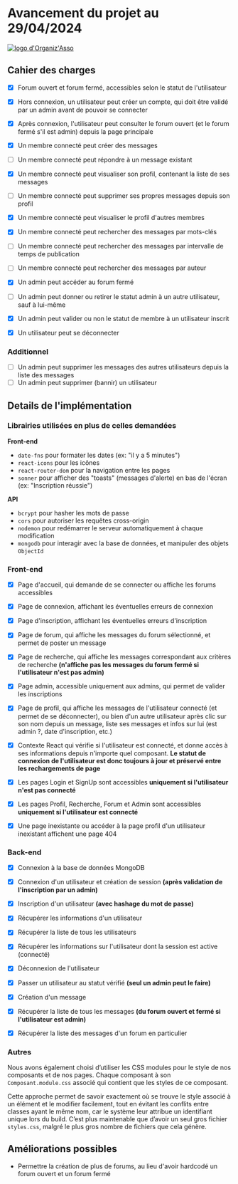 # Avancement du projet au 29/04/2024

[![logo d'Organiz'Asso](https://i.postimg.cc/qBCk5yGJ/logo.png)](https://postimg.cc/WtTLDDKC)

## Cahier des charges

- [x] Forum ouvert et forum fermé, accessibles selon le statut de l'utilisateur
- [x] Hors connexion, un utilisateur peut créer un compte, qui doit être validé par un admin avant de pouvoir se connecter
- [x] Après connexion, l'utilisateur peut consulter le forum ouvert (et le forum fermé s'il est admin) depuis la page principale

- [x] Un membre connecté peut créer des messages
- [ ] Un membre connecté peut répondre à un message existant
- [x] Un membre connecté peut visualiser son profil, contenant la liste de ses messages
- [ ] Un membre connecté peut supprimer ses propres messages depuis son profil
- [x] Un membre connecté peut visualiser le profil d'autres membres
- [x] Un membre connecté peut rechercher des messages par mots-clés
- [ ] Un membre connecté peut rechercher des messages par intervalle de temps de publication
- [ ] Un membre connecté peut rechercher des messages par auteur

- [x] Un admin peut accéder au forum fermé
- [ ] Un admin peut donner ou retirer le statut admin à un autre utilisateur, sauf à lui-même
- [x] Un admin peut valider ou non le statut de membre à un utilisateur inscrit

- [x] Un utilisateur peut se déconnecter

### Additionnel

- [ ] Un admin peut supprimer les messages des autres utilisateurs depuis la liste des messages
- [ ] Un admin peut supprimer (bannir) un utilisateur

## Details de l'implémentation

### Librairies utilisées en plus de celles demandées

**Front-end**

- `date-fns` pour formater les dates (ex: "il y a 5 minutes")
- `react-icons` pour les icônes
- `react-router-dom` pour la navigation entre les pages
- `sonner` pour afficher des "toasts" (messages d'alerte) en bas de l'écran (ex: "Inscription réussie")

**API**

- `bcrypt` pour hasher les mots de passe
- `cors` pour autoriser les requêtes cross-origin
- `nodemon` pour redémarrer le serveur automatiquement à chaque modification
- `mongodb` pour interagir avec la base de données, et manipuler des objets `ObjectId`

### Front-end

- [x] Page d'accueil, qui demande de se connecter ou affiche les forums accessibles
- [x] Page de connexion, affichant les éventuelles erreurs de connexion
- [x] Page d'inscription, affichant les éventuelles erreurs d'inscription
- [x] Page de forum, qui affiche les messages du forum sélectionné, et permet de poster un message
- [x] Page de recherche, qui affiche les messages correspondant aux critères de recherche **(n'affiche pas les messages du forum fermé si l'utilisateur n'est pas admin)**
- [x] Page admin, accessible uniquement aux admins, qui permet de valider les inscriptions
- [x] Page de profil, qui affiche les messages de l'utilisateur connecté (et permet de se déconnecter), ou bien d'un autre utilisateur après clic sur son nom depuis un message, liste ses messages et infos sur lui (est admin ?, date d'inscription, etc.)

- [x] Contexte React qui vérifie si l'utilisateur est connecté, et donne accès à ses informations depuis n'importe quel composant. **Le statut de connexion de l'utilisateur est donc toujours à jour et préservé entre les rechargements de page**

- [x] Les pages Login et SignUp sont accessibles **uniquement si l'utilisateur n'est pas connecté**
- [x] Les pages Profil, Recherche, Forum et Admin sont accessibles **uniquement si l'utilisateur est connecté**
- [x] Une page inexistante ou accéder à la page profil d'un utilisateur inexistant affichent une page 404

### Back-end

- [x] Connexion à la base de données MongoDB
- [x] Connexion d'un utilisateur et création de session **(après validation de l'inscription par un admin)**
- [x] Inscription d'un utilisateur **(avec hashage du mot de passe)**
- [x] Récupérer les informations d'un utilisateur
- [x] Récupérer la liste de tous les utilisateurs
- [x] Récupérer les informations sur l'utilisateur dont la session est active (connecté)
- [x] Déconnexion de l'utilisateur
- [x] Passer un utilisateur au statut vérifié **(seul un admin peut le faire)**

- [x] Création d'un message
- [x] Récupérer la liste de tous les messages **(du forum ouvert et fermé si l'utilisateur est admin)**
- [x] Récupérer la liste des messages d'un forum en particulier

### Autres

Nous avons également choisi d’utiliser les CSS modules pour le style de nos composants et de nos pages. Chaque composant à son `Composant.module.css` associé qui contient que les styles de ce composant.

Cette approche permet de savoir exactement où se trouve le style associé à un élément et le modifier facilement, tout en évitant les conflits entre classes ayant le même nom, car le système leur attribue un identifiant unique lors du build. C’est plus maintenable que d’avoir un seul gros fichier `styles.css`, malgré le plus gros nombre de fichiers que cela génère.

## Améliorations possibles

- Permettre la création de plus de forums, au lieu d'avoir hardcodé un forum ouvert et un forum fermé

